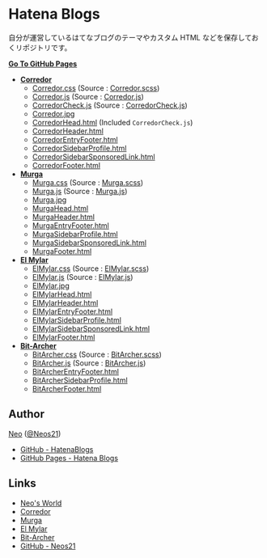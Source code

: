 # Hatena Blogs

自分が運営しているはてなブログのテーマやカスタム HTML などを保存しておくリポジトリです。

__[Go To GitHub Pages](https://neos21.github.io/HatenaBlogs/)__

- __[Corredor](http://neos21.hatenablog.com/)__
  - [Corredor.css](https://neos21.github.io/HatenaBlogs/dist/styles/Corredor.css) (Source : [Corredor.scss](https://neos21.github.io/HatenaBlogs/src/styles/Corredor.scss))
  - [Corredor.js](https://neos21.github.io/HatenaBlogs/dist/scripts/Corredor.js) (Source : [Corredor.js](https://neos21.github.io/HatenaBlogs/src/scripts/Corredor.js))
  - [CorredorCheck.js](https://neos21.github.io/HatenaBlogs/dist/scripts/CorredorCheck.js) (Source : [CorredorCheck.js](https://neos21.github.io/HatenaBlogs/src/scripts/Corredor.js"))
  - [Corredor.jpg](https://neos21.github.io/HatenaBlogs/src/images/Corredor.jpg)
  - [CorredorHead.html](https://neos21.github.io/HatenaBlogs/src/html/CorredorHead.html) (Included `CorredorCheck.js`)
  - [CorredorHeader.html](https://neos21.github.io/HatenaBlogs/src/html/CorredorHeader.html)
  - [CorredorEntryFooter.html](https://neos21.github.io/HatenaBlogs/src/html/CorredorEntryFooter.html)
  - [CorredorSidebarProfile.html](https://neos21.github.io/HatenaBlogs/src/html/CorredorSidebarProfile.html)
  - [CorredorSidebarSponsoredLink.html](https://neos21.github.io/HatenaBlogs/src/html/CorredorSidebarSponsoredLink.html)
  - [CorredorFooter.html](https://neos21.github.io/HatenaBlogs/src/html/CorredorFooter.html)
- __[Murga](http://neos21.hatenablog.jp/)__
  - [Murga.css](https://neos21.github.io/HatenaBlogs/dist/styles/Murga.css) (Source : [Murga.scss](https://neos21.github.io/HatenaBlogs/src/styles/Murga.scss))
  - [Murga.js](https://neos21.github.io/HatenaBlogs/dist/scripts/Murga.js) (Source : [Murga.js](https://neos21.github.io/HatenaBlogs/src/scripts/Murga.js))
  - [Murga.jpg](https://neos21.github.io/HatenaBlogs/src/images/Murga.jpg)
  - [MurgaHead.html](https://neos21.github.io/HatenaBlogs/src/html/MurgaHead.html)
  - [MurgaHeader.html](https://neos21.github.io/HatenaBlogs/src/html/MurgaHeader.html)
  - [MurgaEntryFooter.html](https://neos21.github.io/HatenaBlogs/src/html/MurgaEntryFooter.html)
  - [MurgaSidebarProfile.html](https://neos21.github.io/HatenaBlogs/src/html/MurgaSidebarProfile.html)
  - [MurgaSidebarSponsoredLink.html](https://neos21.github.io/HatenaBlogs/src/html/MurgaSidebarSponsoredLink.html)
  - [MurgaFooter.html](https://neos21.github.io/HatenaBlogs/src/html/MurgaFooter.html)
- __[El Mylar](http://neos21.hateblo.jp/)__
  - [ElMylar.css](https://neos21.github.io/HatenaBlogs/dist/styles/ElMylar.css) (Source : [ElMylar.scss](https://neos21.github.io/HatenaBlogs/src/styles/ElMylar.scss))
  - [ElMylar.js](https://neos21.github.io/HatenaBlogs/dist/scripts/ElMylar.js) (Source : [ElMylar.js](https://neos21.github.io/HatenaBlogs/src/scripts/ElMylar.js))
  - [ElMylar.jpg](https://neos21.github.io/HatenaBlogs/src/images/ElMylar.jpg)
  - [ElMylarHead.html](https://neos21.github.io/HatenaBlogs/src/html/ElMylarHead.html)
  - [ElMylarHeader.html](https://neos21.github.io/HatenaBlogs/src/html/ElMylarHeader.html)
  - [ElMylarEntryFooter.html](https://neos21.github.io/HatenaBlogs/src/html/ElMylarEntryFooter.html)
  - [ElMylarSidebarProfile.html](https://neos21.github.io/HatenaBlogs/src/html/ElMylarSidebarProfile.html)
  - [ElMylarSidebarSponsoredLink.html](https://neos21.github.io/HatenaBlogs/src/html/ElMylarSidebarSponsoredLink.html)
  - [ElMylarFooter.html](https://neos21.github.io/HatenaBlogs/src/html/ElMylarFooter.html)
- __[Bit-Archer](http://bit-archer.hatenablog.com/)__
  - [BitArcher.css](https://neos21.github.io/HatenaBlogs/dist/styles/BitArcher.css) (Source : [BitArcher.scss](https://neos21.github.io/HatenaBlogs/src/styles/BitArcher.scss))
  - [BitArcher.js](https://neos21.github.io/HatenaBlogs/dist/scripts/BitArcher.js) (Source : [BitArcher.js](https://neos21.github.io/HatenaBlogs/src/scripts/BitArcher.js))
  - [BitArcherEntryFooter.html](https://neos21.github.io/HatenaBlogs/src/html/BitArcherEntryFooter.html)
  - [BitArcherSidebarProfile.html](https://neos21.github.io/HatenaBlogs/src/html/BitArcherSidebarProfile.html)
  - [BitArcherFooter.html](https://neos21.github.io/HatenaBlogs/src/html/BitArcherFooter.html)


## Author

[Neo](http://neo.s21.xrea.com/) ([@Neos21](https://twitter.com/Neos21))

- [GitHub - HatenaBlogs](https://github.com/Neos21/HatenaBlogs)
- [GitHub Pages - Hatena Blogs](https://neos21.github.io/HatenaBlogs/)


## Links

- [Neo's World](http://neo.s21.xrea.com/)
- [Corredor](http://neos21.hatenablog.com/)
- [Murga](http://neos21.hatenablog.jp/)
- [El Mylar](http://neos21.hateblo.jp/)
- [Bit-Archer](http://bit-archer.hatenablog.com/)
- [GitHub - Neos21](https://github.com/Neos21/)
